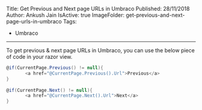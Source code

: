 Title: Get Previous and Next page URLs in Umbraco
Published: 28/11/2018
Author: Ankush Jain
IsActive: true
ImageFolder: get-previous-and-next-page-urls-in-umbraco
Tags:
  - Umbraco
---
To get previous & next page URLs in Umbraco, you can use the below piece of code in your razor view.

```cs
@if(CurrentPage.Previous() != null){
       <a href="@CurrentPage.Previous().Url">Previous</a>
}
	
@if(CurrentPage.Next() != null){
       <a href="@CurrentPage.Next().Url">Next</a>
}
```

                

